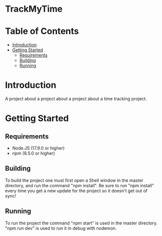 # TrackMyTime

# Table of Contents

* [Introduction](#Introduction)
* [Getting Started](#Getting-Started)
  * [Requirements](#Requirements)
  * [Building](#Building)
  * [Running](#Running)

# Introduction

A project about a project about a project about a time tracking project.

# Getting Started

## Requirements

* Node.JS (17.9.0 or higher)
* npm (8.5.0 or higher)

## Building

To build the project one must first open a Shell window in the master directory, and run the command "npm install". Be sure to run "npm install" every time you get a new update for the project so it doesn't get out of sync!

## Running

To run the project the command "npm start" is used in the master directory. "npm run dev" is used to run it in debug with nodemon.